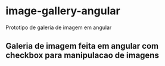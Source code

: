 # image-gallery-angular
Prototipo de galeria de imagem em angular

## Galeria de imagem feita em angular com checkbox para manipulacao de imagens
